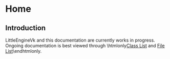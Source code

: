 # Home

## Introduction
LittleEngineVk and this documentation are currently works in progress. Ongoing documentation is best viewed through \htmlonly<a href="annotated.html">Class List</a> and <a href="files.html">File List</a>\endhtmlonly.
